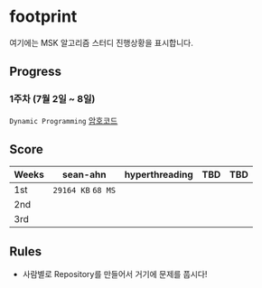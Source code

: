 # footprint
여기에는 MSK 알고리즘 스터디 진행상황을 표시합니다.

## Progress
### 1주차 (7월 2일 ~ 8일)
`Dynamic Programming`
[암호코드](https://www.acmicpc.net/problem/2011)

## Score
| Weeks | sean-ahn | hyperthreading | TBD | TBD |
|-------|:--------:|----------------|----:|-----|
| 1st   | `29164 KB` `68 MS`         |                |     |     |
| 2nd   |          |                |     |     |
| 3rd   |          |                |     |     |

## Rules
* 사람별로 Repository를 만들어서 거기에 문제를 풉시다!
